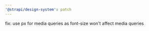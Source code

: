 ```yaml
---
'@strapi/design-system': patch
---
```


fix: use px for media queries as font-size won't affect media queries
